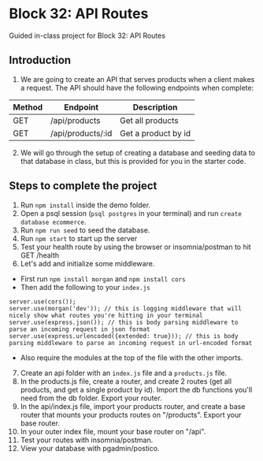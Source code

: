 # Block 32: API Routes

Guided in-class project for Block 32: API Routes

## Introduction

1. We are going to create an API that serves products when a client makes a request. The API should have the following endpoints when complete:

| Method | Endpoint           | Description                    |
| ------ | ------------------ | ------------------------------ |
| GET    | /api/products      | Get all products               |
| GET    | /api/products/:id  | Get a product by id            |

2. We will go through the setup of creating a database and seeding data to that database in class, but this is provided for you in the starter code.

## Steps to complete the project
1. Run ```npm install``` inside the demo folder.
2. Open a psql session (```psql postgres``` in your terminal) and run ```create database ecommerce```.
3. Run ```npm run seed``` to seed the database.
4. Run ```npm start``` to start up the server
5. Test your health route by using the browser or insomnia/postman to hit GET /health
6. Let's add and initialize some middleware.
* First run ```npm install morgan``` and ```npm install cors```
* Then add the following to your ```index.js```
```
server.use(cors());
server.use(morgan('dev')); // this is logging middleware that will nicely show what routes you're hitting in your terminal
server.use(express.json()); // this is body parsing middleware to parse an incoming request in json format
server.use(express.urlencoded({extended: true})); // this is body parsing middleware to parse an incoming request in url-encoded format
```
* Also require the modules at the top of the file with the other imports.
7. Create an api folder with an ```index.js``` file and a ```products.js``` file.
8. In the products.js file, create a router, and create 2 routes (get all products, and get a single product by id). Import the db functions you'll need from the db folder. Export your router.
9. In the api/index.js file, import your products router, and create a base router that mounts your products routes on "/products". Export your base router.
10. In your outer index file, mount your base router on "/api".
11. Test your routes with insomnia/postman.
12. View your database with pgadmin/postico.
